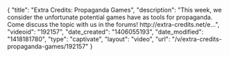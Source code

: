{
    "title": "Extra Credits: Propaganda Games",
    "description": "This week, we consider the unfortunate potential games have as tools for propaganda. Come discuss the topic with us in the forums! http:\/\/extra-credits.net\/e...",
    "videoid": "192157",
    "date_created": "1406055193",
    "date_modified": "1418181780",
    "type": "captivate",
    "layout": "video",
    "url": "\/v\/extra-credits-propaganda-games\/192157"
}